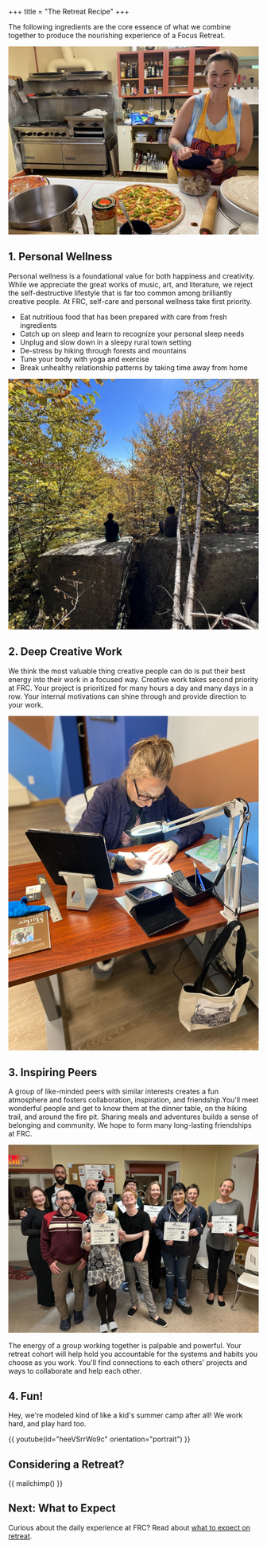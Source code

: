 +++
title = "The Retreat Recipe"
+++

The following ingredients are the core essence of what we combine together to produce the nourishing experience of a Focus Retreat.

![Stella preparing home made pizzas on pizza night](recipe.jpg)

## 1. Personal Wellness

Personal wellness is a foundational value for both happiness and creativity. While we appreciate the great works of music, art, and literature, we reject the self-destructive lifestyle that is far too common among brilliantly creative people. At FRC, self-care and personal wellness take first priority.

* Eat nutritious food that has been prepared with care from fresh ingredients
* Catch up on sleep and learn to recognize your personal sleep needs
* Unplug and slow down in a sleepy rural town setting
* De-stress by hiking through forests and mountains
* Tune your body with yoga and exercise
* Break unhealthy relationship patterns by taking time away from home

![2 guests sitting on a rock outcropping during an autumn hike](hike.jpg)

## 2. Deep Creative Work

We think the most valuable thing creative people can do is put their best energy into their work in a focused way. Creative work takes second priority at FRC. Your project is prioritized for many hours a day and many days in a row. Your internal motivations can shine through and provide direction to your work.

![Guest working on illustrations](chloe-desk.jpg)

## 3. Inspiring Peers

A group of like-minded peers with similar interests creates a fun atmosphere and fosters collaboration, inspiration, and friendship.You'll meet wonderful people and get to know them at the dinner table, on the hiking trail, and around the fire pit. Sharing meals and adventures builds a sense of belonging and community. We hope to form many long-lasting friendships at FRC.

![FRC Cohort on the front steps](inktober-cohort.jpg)

The energy of a group working together is palpable and powerful. Your retreat cohort will help hold you accountable for the systems and habits you choose as you work. You'll find connections to each others' projects and ways to collaborate and help each other.

## 4. Fun!

Hey, we're modeled kind of like a kid's summer camp after all! We work hard, and play hard too.

{{ youtube(id="heeVSrrWo9c" orientation="portrait") }}

## Considering a Retreat?

{{ mailchimp() }}

## Next: What to Expect

Curious about the daily experience at FRC? Read about [what to expect on retreat](/what-to-expect).
